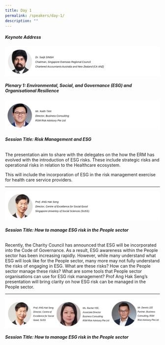 ```yaml
---
title: Day 1
permalink: /speakers/day-1/
description: ""
---
```

##### **Keynote Address**
![](/images/dr-sarjit.PNG)

##### **Plenary 1: Environmental, Social, and Governance (ESG) and Organisational Resilience**

![](/images/mr-keith.PNG)

###### ***Session Title: Risk Management and ESG***
The presentation aim to share with the delegates on the how the ERM has evolved with the introduction of ESG risks. These include strategic risks and operational risks in relation to the Healthcare ecosystem.

This will include the incorporation of ESG in the risk management exercise for health care service providers.
<hr>

![](/images/prof-ang.PNG)

###### ***Session Title: How to manage ESG risk in the People sector***
   

Recently, the Charity Council has announced that ESG will be incorporated into the Code of Governance. As a result, ESG awareness within the People sector has been increasing rapidly. However, while many understand what ESG will look like for the People sector, many more may not fully understand the risks of engaging in ESG. What are these risks? How can the People sector manage these risks? What are some tools that People sector organisations can use for ESG risk management? Prof Ang Hak Seng’s presentation will bring clarity on how ESG
risk can be managed in the People sector.
<hr>

![](/images/panel-discussion-prof-ang-rach-dennis.PNG)
###### ***Session Title: How to manage ESG risk in the People sector***